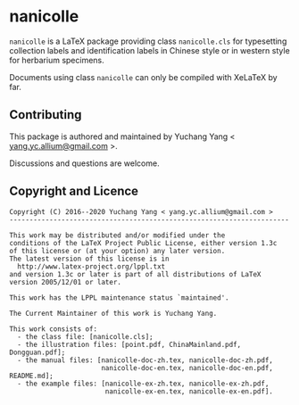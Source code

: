 nanicolle
=======

`nanicolle` is a LaTeX package providing class `nanicolle.cls` for typesetting 
collection labels and identification labels in Chinese style or in western style 
for herbarium specimens.

Documents using class `nanicolle` can only be compiled with XeLaTeX by far.

Contributing
------------

This package is authored and maintained by Yuchang Yang < yang.yc.allium@gmail.com >.

Discussions and questions are welcome.

Copyright and Licence
---------------------

    Copyright (C) 2016--2020 Yuchang Yang < yang.yc.allium@gmail.com >
    ----------------------------------------------------------------------
    
    This work may be distributed and/or modified under the
    conditions of the LaTeX Project Public License, either version 1.3c
    of this license or (at your option) any later version.
    The latest version of this license is in
      http://www.latex-project.org/lppl.txt
    and version 1.3c or later is part of all distributions of LaTeX
    version 2005/12/01 or later.
    
    This work has the LPPL maintenance status `maintained'.
    
    The Current Maintainer of this work is Yuchang Yang.
    
    This work consists of:
      - the class file: [nanicolle.cls];
      - the illustration files: [point.pdf, ChinaMainland.pdf, Dongguan.pdf];
      - the manual files: [nanicolle-doc-zh.tex, nanicolle-doc-zh.pdf, 
                           nanicolle-doc-en.tex, nanicolle-doc-en.pdf, README.md];
      - the example files: [nanicolle-ex-zh.tex, nanicolle-ex-zh.pdf,
                            nanicolle-ex-en.tex, nanicolle-ex-en.pdf].
